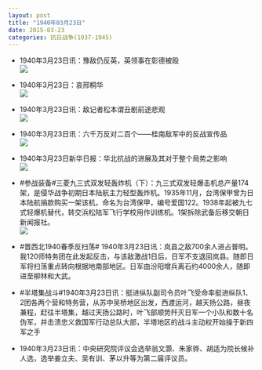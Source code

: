 ```yaml
---
layout: post
title: "1940年03月23日"
date: 2015-03-23
categories: 抗日战争(1937-1945)
---
```


<meta name="referrer" content="no-referrer" />

- 1940年3月23日讯：豫敌仍反英，英领事在彰德被殴 <br/><img src="https://ww4.sinaimg.cn/large/aca367d8jw1eqg0gcyrj3j206a0ca3zr.jpg" />

- 1940年3月23日：哀邢桐华 <br/><img src="https://ww3.sinaimg.cn/large/aca367d8jw1eqfypi5tsij211o0i8qdt.jpg" />

- 1940年3月23日讯：敌记者松本谓丑剧前途悲观 <br/><img src="https://ww2.sinaimg.cn/large/aca367d8jw1eqfwz0jzctj208f0clabs.jpg" />

- 1940年3月23日讯：六千万反对二百个——桂南敌军中的反战宣传品 <br/><img src="https://ww4.sinaimg.cn/large/aca367d8jw1eqfq0j8ucxj20hl1dlqhn.jpg" />

- 1940年3月23日新华日报：华北抗战的进展及其对于整个局势之影响 <br/><img src="https://ww2.sinaimg.cn/large/aca367d8jw1eqfj3e2533j211s0hik40.jpg" />

- #参战装备#三菱九三式双发轻轰炸机（下）：九三式双发轻爆击机总产量174架，是侵华战争初期日本陆航主力轻型轰炸机。1935年11月，台湾保甲曾为日本陆航捐款购买一架该机，命名为台湾保甲，编号爱国122。1938年起被九七式轻爆机替代，转交浜松陆军飞行学校用作训练机。1架拆除武备后移交朝日新闻报社。 <br/><img src="https://ww4.sinaimg.cn/large/aca367d8jw1eqffmbyb3kj20ea0gmwh9.jpg" />

- #晋西北1940春季反扫荡# 1940年3月23日讯：岚县之敌700余人进占普明。我120师特务团在此发起反击，与该敌激战1日后，日军不支退回岚县。随即日军将扫荡重点转向根据地南部地区。日军由汾阳增兵离石约4000余人，随即进至柳林和大武。 

- #半塔集战斗#1940年3月23日讯：挺进纵队副司令员叶飞受命率挺进纵队1、2团各两个营和特务营，从苏中吴桥地区出发，西渡运河，越天扬公路，昼夜兼程，赶往半塔集，越过天扬公路时，叶飞部顺势歼灭日军一个小队和数十名伪军，并击溃忠义救国军行动总队大部，半塔地区的战斗主动权开始操于新四军之手 

- 1940年3月23日讯：中央研究院评议会选举翁文灏、朱家骅、胡适为院长候补人选，选举姜立夫、吴有训、茅以升等为第二届评议员。 

